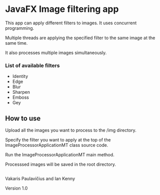 # JavaFX Image filtering app
This app can apply different filters to images. It uses concurrent programming. 

Multiple threads are applying the specified filter to the same image at the same time.

It also processes multiple images simultaneously.

### List of available filters

* Identity
* Edge
* Blur
* Sharpen
* Emboss
* Gey

## How to use

Upload all the images you want to process to the /img directory.

Specify the filter you want to apply at the top of the ImageProcessorApplicationMT class source code.

Run the ImageProcessorApplicationMT main method.

Processsed images will be saved in the root directory.

##

Vakaris Paulavičius and Ian Kenny

Version 1.0


